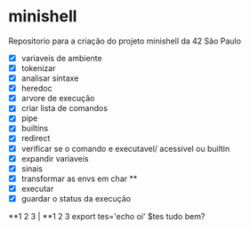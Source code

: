 # minishell
Repositorio para a criação do projeto minishell da 42 São Paulo

- [x] variaveis de ambiente
- [x] tokenizar
- [x] analisar sintaxe
- [x] heredoc
- [x] arvore de execução
- [x] criar lista de comandos
- [x] pipe
- [x] builtins
- [x] redirect
- [x] verificar se o comando e executavel/ acessivel ou builtin
- [x] expandir variaveis
- [x] sinais
- [x] transformar as envs em char **
- [x] executar
- [x] guardar o status da execução

**1 2 3 | **1 2 3
export tes='echo oi'
$tes tudo bem?